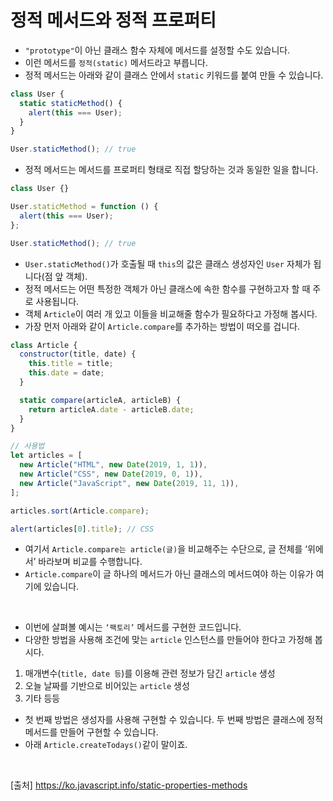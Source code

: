 # 정적 메서드와 정적 프로퍼티

- `"prototype"`이 아닌 클래스 함수 자체에 메서드를 설정할 수도 있습니다.
- 이런 메서드를 `정적(static)` 메서드라고 부릅니다.
- 정적 메서드는 아래와 같이 클래스 안에서 `static` 키워드를 붙여 만들 수 있습니다.

```js
class User {
  static staticMethod() {
    alert(this === User);
  }
}

User.staticMethod(); // true
```

- 정적 메서드는 메서드를 프로퍼티 형태로 직접 할당하는 것과 동일한 일을 합니다.

```js
class User {}

User.staticMethod = function () {
  alert(this === User);
};

User.staticMethod(); // true
```

- `User.staticMethod()`가 호출될 때 `this`의 값은 클래스 생성자인 `User` 자체가 됩니다(점 앞 객체).
- 정적 메서드는 어떤 특정한 객체가 아닌 클래스에 속한 함수를 구현하고자 할 때 주로 사용됩니다.
- 객체 `Article`이 여러 개 있고 이들을 비교해줄 함수가 필요하다고 가정해 봅시다.
- 가장 먼저 아래와 같이 `Article.compare`를 추가하는 방법이 떠오를 겁니다.

```js
class Article {
  constructor(title, date) {
    this.title = title;
    this.date = date;
  }

  static compare(articleA, articleB) {
    return articleA.date - articleB.date;
  }
}

// 사용법
let articles = [
  new Article("HTML", new Date(2019, 1, 1)),
  new Article("CSS", new Date(2019, 0, 1)),
  new Article("JavaScript", new Date(2019, 11, 1)),
];

articles.sort(Article.compare);

alert(articles[0].title); // CSS
```

- 여기서 `Article.compare는 article(글)`을 비교해주는 수단으로, 글 전체를 ‘위에서’ 바라보며 비교를 수행합니다.
- `Article.compare`이 글 하나의 메서드가 아닌 클래스의 메서드여야 하는 이유가 여기에 있습니다.

<br>

- 이번에 살펴볼 예시는 `‘팩토리’` 메서드를 구현한 코드입니다.
- 다양한 방법을 사용해 조건에 맞는 `article` 인스턴스를 만들어야 한다고 가정해 봅시다.

1. 매개변수(`title, date 등`)를 이용해 관련 정보가 담긴 `article` 생성
2. 오늘 날짜를 기반으로 비어있는 `article` 생성
3. 기타 등등

- 첫 번째 방법은 생성자를 사용해 구현할 수 있습니다. 두 번째 방법은 클래스에 정적 메서드를 만들어 구현할 수 있습니다.
- 아래 `Article.createTodays()`같이 말이죠.

<br>

[출처]
https://ko.javascript.info/static-properties-methods
